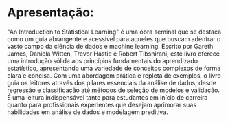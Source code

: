 # Apresentação:

"An Introduction to Statistical Learning" é uma obra seminal que se destaca como um guia abrangente e acessível para aqueles que buscam adentrar o vasto campo da ciência de dados e machine learning. Escrito por Gareth James, Daniela Witten, Trevor Hastie e Robert Tibshirani, este livro oferece uma introdução sólida aos princípios fundamentais do aprendizado estatístico, apresentando uma variedade de conceitos complexos de forma clara e concisa. Com uma abordagem prática e repleta de exemplos, o livro guia os leitores através dos pilares essenciais da análise de dados, desde regressão e classificação até métodos de seleção de modelos e validação. É uma leitura indispensável tanto para estudantes em início de carreira quanto para profissionais experientes que desejam aprimorar suas habilidades em análise de dados e modelagem preditiva.
